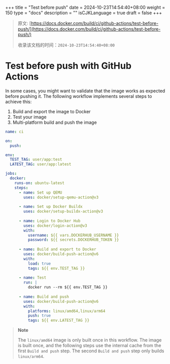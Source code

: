 +++
title = "Test before push"
date = 2024-10-23T14:54:40+08:00
weight = 150
type = "docs"
description = ""
isCJKLanguage = true
draft = false
+++

> 原文: [https://docs.docker.com/build/ci/github-actions/test-before-push/](https://docs.docker.com/build/ci/github-actions/test-before-push/)
>
> 收录该文档的时间：`2024-10-23T14:54:40+08:00`

# Test before push with GitHub Actions

In some cases, you might want to validate that the image works as expected before pushing it. The following workflow implements several steps to achieve this:

1. Build and export the image to Docker
2. Test your image
3. Multi-platform build and push the image



```yaml
name: ci

on:
  push:

env:
  TEST_TAG: user/app:test
  LATEST_TAG: user/app:latest

jobs:
  docker:
    runs-on: ubuntu-latest
    steps:
      - name: Set up QEMU
        uses: docker/setup-qemu-action@v3
      
      - name: Set up Docker Buildx
        uses: docker/setup-buildx-action@v3
      
      - name: Login to Docker Hub
        uses: docker/login-action@v3
        with:
          username: ${{ vars.DOCKERHUB_USERNAME }}
          password: ${{ secrets.DOCKERHUB_TOKEN }}
      
      - name: Build and export to Docker
        uses: docker/build-push-action@v6
        with:
          load: true
          tags: ${{ env.TEST_TAG }}
      
      - name: Test
        run: |
          docker run --rm ${{ env.TEST_TAG }}          
      
      - name: Build and push
        uses: docker/build-push-action@v6
        with:
          platforms: linux/amd64,linux/arm64
          push: true
          tags: ${{ env.LATEST_TAG }}
```

> **Note**
>
> 
>
> The `linux/amd64` image is only built once in this workflow. The image is built once, and the following steps use the internal cache from the first `Build and push` step. The second `Build and push` step only builds `linux/arm64`.
